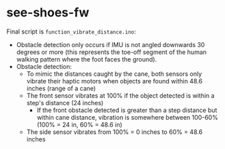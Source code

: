 # see-shoes-fw


Final script is 
`function_vibrate_distance.ino`:
- Obstacle detection only occurs if IMU is not angled downwards 30 degrees or more (this represents the toe-off segment of the human walking pattern where the foot faces the ground).
- Obstacle detection:
  - To mimic the distances caught by the cane, both sensors only vibrate their haptic motors when objects are found within 48.6 inches (range of a cane)
  - The front sensor vibrates at 100% if the object detected is within a step's distance (24 inches)
      - If the front obstacle detected is greater than a step distance but within cane distance, vibration is somewhere between 100-60% (100% = 24 in, 60% = 48.6 in)
  - The side sensor vibrates from 100% = 0 inches to 60% = 48.6 inches
